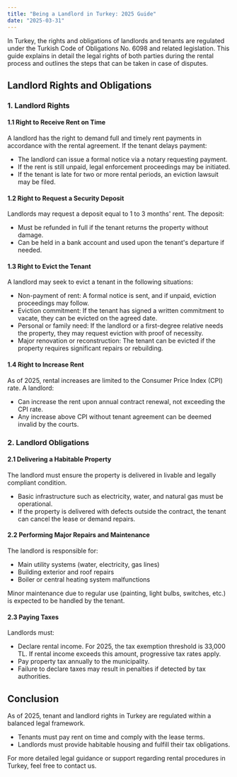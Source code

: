 ```yaml
---
title: "Being a Landlord in Turkey: 2025 Guide"
date: "2025-03-31"
---
```


In Turkey, the rights and obligations of landlords and tenants are regulated under the Turkish Code of Obligations No. 6098 and related legislation. This guide explains in detail the legal rights of both parties during the rental process and outlines the steps that can be taken in case of disputes.

## Landlord Rights and Obligations

### 1. Landlord Rights

#### 1.1 Right to Receive Rent on Time
A landlord has the right to demand full and timely rent payments in accordance with the rental agreement. If the tenant delays payment:
- The landlord can issue a formal notice via a notary requesting payment.
- If the rent is still unpaid, legal enforcement proceedings may be initiated.
- If the tenant is late for two or more rental periods, an eviction lawsuit may be filed.

#### 1.2 Right to Request a Security Deposit
Landlords may request a deposit equal to 1 to 3 months' rent. The deposit:
- Must be refunded in full if the tenant returns the property without damage.
- Can be held in a bank account and used upon the tenant's departure if needed.

#### 1.3 Right to Evict the Tenant
A landlord may seek to evict a tenant in the following situations:
- Non-payment of rent: A formal notice is sent, and if unpaid, eviction proceedings may follow.
- Eviction commitment: If the tenant has signed a written commitment to vacate, they can be evicted on the agreed date.
- Personal or family need: If the landlord or a first-degree relative needs the property, they may request eviction with proof of necessity.
- Major renovation or reconstruction: The tenant can be evicted if the property requires significant repairs or rebuilding.

#### 1.4 Right to Increase Rent
As of 2025, rental increases are limited to the Consumer Price Index (CPI) rate. A landlord:
- Can increase the rent upon annual contract renewal, not exceeding the CPI rate.
- Any increase above CPI without tenant agreement can be deemed invalid by the courts.

### 2. Landlord Obligations

#### 2.1 Delivering a Habitable Property
The landlord must ensure the property is delivered in livable and legally compliant condition.
- Basic infrastructure such as electricity, water, and natural gas must be operational.
- If the property is delivered with defects outside the contract, the tenant can cancel the lease or demand repairs.

#### 2.2 Performing Major Repairs and Maintenance
The landlord is responsible for:
- Main utility systems (water, electricity, gas lines)
- Building exterior and roof repairs
- Boiler or central heating system malfunctions

Minor maintenance due to regular use (painting, light bulbs, switches, etc.) is expected to be handled by the tenant.

#### 2.3 Paying Taxes
Landlords must:
- Declare rental income. For 2025, the tax exemption threshold is 33,000 TL. If rental income exceeds this amount, progressive tax rates apply.
- Pay property tax annually to the municipality.
- Failure to declare taxes may result in penalties if detected by tax authorities.

## Conclusion

As of 2025, tenant and landlord rights in Turkey are regulated within a balanced legal framework.
- Tenants must pay rent on time and comply with the lease terms.
- Landlords must provide habitable housing and fulfill their tax obligations.

For more detailed legal guidance or support regarding rental procedures in Turkey, feel free to contact us.
